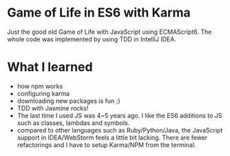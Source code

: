 # Game of Life in ES6 with Karma

Just the good old Game of Life with JavaScript using ECMAScript6. The whole code was implemented by using TDD in IntelliJ IDEA.

# What I learned

- how npm works
- configuring karma
- downloading new packages is fun ;)
- TDD with Jasmine rocks!
- The last time I used JS was 4~5 years ago. I like the ES6 additions to JS such as classes, lambdas and symbols.
- compared to other languages such as Ruby/Python/Java, the JavaScript support in IDEA/WebStorm feels a little bit lacking. 
  There are fewer refactorings and I have to setup Karma/NPM from the terminal.
